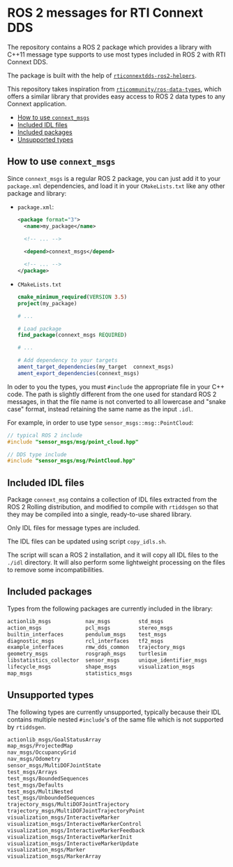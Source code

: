# ROS 2 messages for RTI Connext DDS

The repository contains a ROS 2 package which provides a library with
C++11 message type supports to use most types included in ROS 2
with RTI Connext DDS.

The package is built with the help of [`rticonnextdds-ros2-helpers`](https://github.com/asorbini/rticonnextdds-ros2-helpers).

This repository takes inspiration from [`rticommunity/ros-data-types`](https://github.com/rticommunity/ros-data-types),
which offers a similar library that provides easy access to ROS 2 data types to
any Connext application.

- [How to use `connext_msgs`](#how-to-use-connext_msgs)
- [Included IDL files](#included-idl-files)
- [Included packages](#included-packages)
- [Unsupported types](#unsupported-types)

## How to use `connext_msgs`

Since `connext_msgs` is a regular ROS 2 package, you can just add it to your
`package.xml` dependencies, and load it in your `CMakeLists.txt` like any other
package and library:

- `package.xml`:

  ```xml
  <package format="3">
    <name>my_package</name>
    
    <!-- ... -->

    <depend>connext_msgs</depend>
  
    <!-- ... -->
  </package>
  ```

- `CMakeLists.txt`

  ```cmake
  cmake_minimum_required(VERSION 3.5)
  project(my_package)

  # ...

  # Load package
  find_package(connext_msgs REQUIRED)

  # ...

  # Add dependency to your targets
  ament_target_dependencies(my_target  connext_msgs)
  ament_export_dependencies(connext_msgs)

  ```

In oder to you the types, you must `#include` the appropriate file in your C++
code. The path is slightly different from the one used for standard ROS 2 messages,
in that the file name is not converted to all lowercase and "snake case" format,
instead retaining the same name as the input `.idl`.

For example, in order to use type `sensor_msgs::msg::PointCloud`:

```cpp
// typical ROS 2 include
#include "sensor_msgs/msg/point_cloud.hpp"

// DDS type include
#include "sensor_msgs/msg/PointCloud.hpp"
```

## Included IDL files

Package `connext_msg` contains a collection of IDL files extracted from the
ROS 2 Rolling distribution, and modified to compile with `rtiddsgen` so that
they may be compiled into a single, ready-to-use shared library.

Only IDL files for message types are included.

The IDL files can be updated using script `copy_idls.sh`.

The script will scan a ROS 2 installation, and it will copy all IDL files
to the `./idl` directory. It will also perform some lightweight processing on
the files to remove some incompatibilities.

## Included packages

Types from the following packages are currently included in the library:

```txt
actionlib_msgs           nav_msgs         std_msgs
action_msgs              pcl_msgs         stereo_msgs
builtin_interfaces       pendulum_msgs    test_msgs
diagnostic_msgs          rcl_interfaces   tf2_msgs
example_interfaces       rmw_dds_common   trajectory_msgs
geometry_msgs            rosgraph_msgs    turtlesim
libstatistics_collector  sensor_msgs      unique_identifier_msgs
lifecycle_msgs           shape_msgs       visualization_msgs
map_msgs                 statistics_msgs
```

## Unsupported types

The following types are currently unsupported, typically because their IDL
contains multiple nested `#include`'s of the same file which is not
supported by `rtiddsgen`.

```txt
actionlib_msgs/GoalStatusArray
map_msgs/ProjectedMap
nav_msgs/OccupancyGrid
nav_msgs/Odometry
sensor_msgs/MultiDOFJointState
test_msgs/Arrays
test_msgs/BoundedSequences
test_msgs/Defaults
test_msgs/MultiNested
test_msgs/UnboundedSequences
trajectory_msgs/MultiDOFJointTrajectory
trajectory_msgs/MultiDOFJointTrajectoryPoint
visualization_msgs/InteractiveMarker
visualization_msgs/InteractiveMarkerControl
visualization_msgs/InteractiveMarkerFeedback
visualization_msgs/InteractiveMarkerInit
visualization_msgs/InteractiveMarkerUpdate
visualization_msgs/Marker
visualization_msgs/MarkerArray
```
